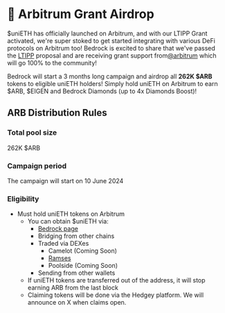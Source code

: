 # 💸 Arbitrum Grant Airdrop

$uniETH has officially launched on Arbitrum, and with our LTIPP Grant activated, we're super stoked to get started integrating with various DeFi protocols on Arbitrum too! Bedrock is excited to share that we've passed the [LTIPP](https://forum.arbitrum.foundation/t/long-term-incentives-pilot-program/20223/36) proposal and are receiving grant support from[@arbitrum](https://x.com/arbitrum) which will go 100% to the community!

Bedrock will start a 3 months long campaign and airdrop all **262K $ARB** tokens to eligible uniETH holders! Simply hold uniETH on Arbitrum to earn $ARB, $EIGEN and Bedrock Diamonds (up to 4x Diamonds Boost)!

## ARB Distribution Rules

### Total pool size

262K $ARB

### Campaign period

The campaign will start on 10 June 2024

### Eligibility

* Must hold uniETH tokens on Arbitrum
  * You can obtain $uniETH via:
    * [Bedrock page](https://app.bedrock.technology/crosschain)
    * Bridging from other chains
    * Traded via DEXes
      * Camelot (Coming Soon)
      * [Ramses](https://app.ramses.exchange/swap?to=0x3d15fD46CE9e551498328B1C83071D9509E2C3a0)
      * Poolside (Coming Soon)
    * Sending from other wallets
  * If uniETH tokens are transferred out of the address, it will stop earning ARB from the last block
  * Claiming tokens will be done via the Hedgey platform. We will announce on X when claims open.


